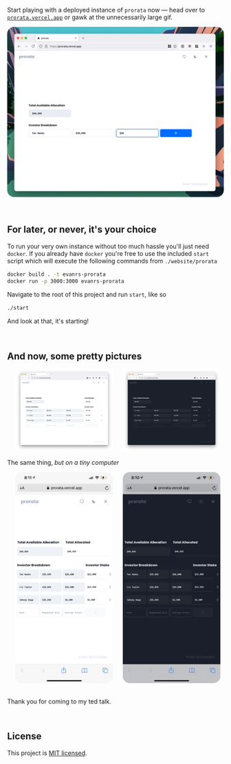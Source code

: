 Start playing with a deployed instance of `prorata` now — head over to [`prorata.vercel.app`](https://prorata.vercel.app) or gawk at the unnecessarily large gif.

[<img src="assets/demo.gif" style="border-radius:1rem;"/>](https://prorata.vercel.app)

<br/>

## For later, or never, it's your choice

To run your very own instance without too much hassle you'll just need `docker`. If you already have `docker` you're free to use the included `start` script which will execute the following commands from `./website/prorata`

```sh
docker build . -t evanrs-prorata
docker run -p 3000:3000 evanrs-prorata
```

Navigate to the root of this project and run `start`, like so

```sh
./start
```

And look at that, it's starting!

<br/>

## And now, some pretty pictures

<div>
  <img width="3%">
  <img src="assets/preview.png" width="45%"/>
  <img width="3%">
  <img src="assets/preview-dark-mode.png" width="45%"/>
</div>

The same thing, *but on a tiny computer*

<div>
  <img width="3%">
  <img src="assets/mobile.png" width="45%" style="border-radius:1rem;"/>
  <img width="3%">
  <img src="assets/mobile-dark-mode.png" width="45%" style="border-radius:1rem;"/>
</div>

<br/>

Thank you for coming to my ted talk.


<br/>

## License

This project is [MIT licensed](./LICENSE).
